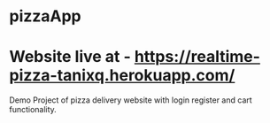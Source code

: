 # pizzaApp

# Website live at - https://realtime-pizza-tanixq.herokuapp.com/

Demo Project of pizza delivery website with login register and cart functionality.
